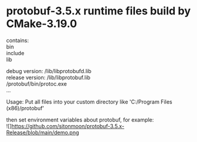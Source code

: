 # protobuf-3.5.x runtime files build by CMake-3.19.0
contains:<br>
bin<br>
include<br> 
lib<br>


debug version: /lib/libprotobufd.lib<br>
release version: /lib/libprotobuf.lib<br>
/protobuf/bin/protoc.exe<br>
...<br>


Usage:
Put all files into your custom directory like 'C:/Program Files (x86)/protobuf'<br>

then set environment variables about protobuf, for example:<br>
![]https://github.com/sitonmoon/protobuf-3.5.x-Release/blob/main/demo.png
